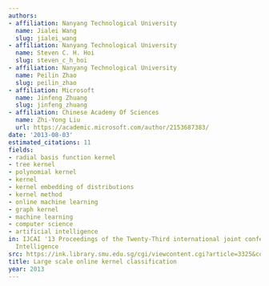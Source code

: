 ```yaml
---
authors:
- affiliation: Nanyang Technological University
  name: Jialei Wang
  slug: jialei_wang
- affiliation: Nanyang Technological University
  name: Steven C. H. Hoi
  slug: steven_c_h_hoi
- affiliation: Nanyang Technological University
  name: Peilin Zhao
  slug: peilin_zhao
- affiliation: Microsoft
  name: Jinfeng Zhuang
  slug: jinfeng_zhuang
- affiliation: Chinese Academy Of Sciences
  name: Zhi-Yong Liu
  url: https://academic.microsoft.com/author/2153687383/
date: '2013-08-03'
estimated_citations: 11
fields:
- radial basis function kernel
- tree kernel
- polynomial kernel
- kernel
- kernel embedding of distributions
- kernel method
- online machine learning
- graph kernel
- machine learning
- computer science
- artificial intelligence
in: IJCAI '13 Proceedings of the Twenty-Third international joint conference on Artificial
  Intelligence
src: https://ink.library.smu.edu.sg/cgi/viewcontent.cgi?article=3325&context=sis_research
title: Large scale online kernel classification
year: 2013
---
```

